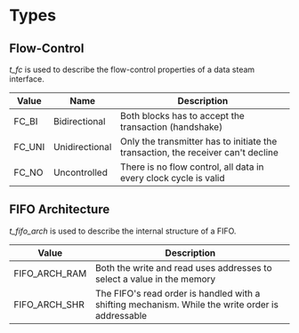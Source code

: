 # Types
## Flow-Control
*t_fc* is used to describe the flow-control properties of a data steam interface.

| Value  | Name           | Description                                                                      |
| ------ | -------------- | -------------------------------------------------------------------------------- |
| FC_BI  | Bidirectional  | Both blocks has to accept the transaction (handshake)                            |
| FC_UNI | Unidirectional | Only the transmitter has to initiate the transaction, the receiver can't decline |
| FC_NO  | Uncontrolled   | There is no flow control, all data in every clock cycle is valid                 |
## FIFO Architecture
*t_fifo_arch* is used to describe the internal structure of a FIFO.

| Value         | Description                                                                                      |
| ------------- | ------------------------------------------------------------------------------------------------ |
| FIFO_ARCH_RAM | Both the write and read uses addresses to select a value in the memory                           |
| FIFO_ARCH_SHR | The FIFO's read order is handled with a shifting mechanism. While the write order is addressable |
